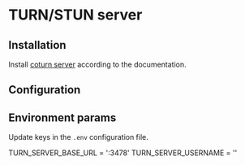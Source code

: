 # TURN/STUN server

## Installation

Install [coturn server](https://github.com/coturn/coturn) according to the documentation.

## Configuration

## Environment params

Update keys in the `.env` configuration file.

TURN_SERVER_BASE_URL = '<app>:3478'
TURN_SERVER_USERNAME = '<username>'

